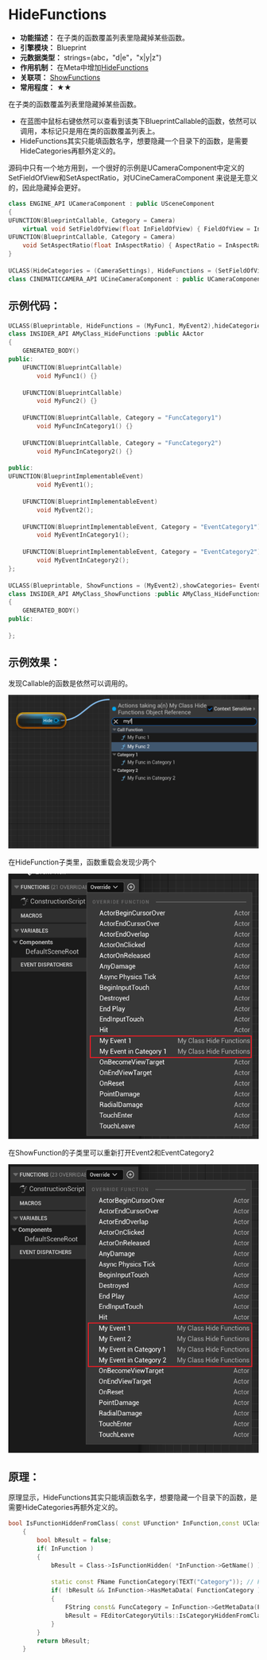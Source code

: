# HideFunctions

- **功能描述：** 在子类的函数覆盖列表里隐藏掉某些函数。
- **引擎模块：** Blueprint
- **元数据类型：** strings=(abc，"d|e"，"x|y|z")
- **作用机制：** 在Meta中增加[HideFunctions](#Meta_Blueprint_HideFunctions)
- **关联项：** [ShowFunctions](#Specifier_UCLASS_Blueprint_ShowFunctions)
- **常用程度：** ★★

在子类的函数覆盖列表里隐藏掉某些函数。

- 在蓝图中鼠标右键依然可以查看到该类下BlueprintCallable的函数，依然可以调用，本标记只是用在类的函数覆盖列表上。
- HideFunctions其实只能填函数名字，想要隐藏一个目录下的函数，是需要HideCategories再额外定义的。

源码中只有一个地方用到，一个很好的示例是UCameraComponent中定义的SetFieldOfView和SetAspectRatio，对UCineCameraComponent 来说是无意义的，因此隐藏掉会更好。

```cpp
class ENGINE_API UCameraComponent : public USceneComponent
{
UFUNCTION(BlueprintCallable, Category = Camera)
	virtual void SetFieldOfView(float InFieldOfView) { FieldOfView = InFieldOfView; }
UFUNCTION(BlueprintCallable, Category = Camera)
	void SetAspectRatio(float InAspectRatio) { AspectRatio = InAspectRatio; }
}

UCLASS(HideCategories = (CameraSettings), HideFunctions = (SetFieldOfView, SetAspectRatio), Blueprintable, ClassGroup = Camera, meta = (BlueprintSpawnableComponent), Config = Engine)
class CINEMATICCAMERA_API UCineCameraComponent : public UCameraComponent
```

## 示例代码：

```cpp
UCLASS(Blueprintable, HideFunctions = (MyFunc1, MyEvent2),hideCategories= EventCategory2)
class INSIDER_API AMyClass_HideFunctions :public AActor
{
	GENERATED_BODY()
public:
	UFUNCTION(BlueprintCallable)
		void MyFunc1() {}

	UFUNCTION(BlueprintCallable)
		void MyFunc2() {}

	UFUNCTION(BlueprintCallable, Category = "FuncCategory1")
		void MyFuncInCategory1() {}

	UFUNCTION(BlueprintCallable, Category = "FuncCategory2")
		void MyFuncInCategory2() {}

public:
UFUNCTION(BlueprintImplementableEvent)
		void MyEvent1();

	UFUNCTION(BlueprintImplementableEvent)
		void MyEvent2();

	UFUNCTION(BlueprintImplementableEvent, Category = "EventCategory1")
		void MyEventInCategory1();

	UFUNCTION(BlueprintImplementableEvent, Category = "EventCategory2")
		void MyEventInCategory2();
};

UCLASS(Blueprintable, ShowFunctions = (MyEvent2),showCategories= EventCategory2)
class INSIDER_API AMyClass_ShowFunctions :public AMyClass_HideFunctions
{
	GENERATED_BODY()
public:

};
```

## 示例效果：

发现Callable的函数是依然可以调用的。

![Untitled](Specifier_UCLASS_Blueprint_HideFunctions_Untitled.png)

在HideFunction子类里，函数重载会发现少两个

![Untitled](Specifier_UCLASS_Blueprint_HideFunctions_Untitled_1.png)

在ShowFunction的子类里可以重新打开Event2和EventCategory2

![Untitled](Specifier_UCLASS_Blueprint_HideFunctions_Untitled_2.png)

## 原理：

原理显示，HideFunctions其实只能填函数名字，想要隐藏一个目录下的函数，是需要HideCategories再额外定义的。

```cpp
bool IsFunctionHiddenFromClass( const UFunction* InFunction,const UClass* Class )
	{
		bool bResult = false;
		if( InFunction )
		{
			bResult = Class->IsFunctionHidden( *InFunction->GetName() );

			static const FName FunctionCategory(TEXT("Category")); // FBlueprintMetadata::MD_FunctionCategory
			if( !bResult && InFunction->HasMetaData( FunctionCategory ) )
			{
				FString const& FuncCategory = InFunction->GetMetaData(FunctionCategory);
				bResult = FEditorCategoryUtils::IsCategoryHiddenFromClass(Class, FuncCategory);
			}
		}
		return bResult;
	}
```
